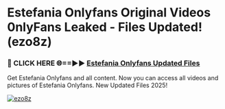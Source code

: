# Estefania Onlyfans Original Videos 0nlyFans Leaked - Files Updated! (ezo8z)

<h3>🔴 CLICK HERE 🌐==►► <a href="https://tinyurl.com/2jnfzry5" rel="nofollow">Estefania Onlyfans Updated Files</a></h3>

Get Estefania Onlyfans and all content. Now you can access all videos and pictures of Estefania Onlyfans. New Updated Files 2025!

[![ezo8z](https://i.imgur.com/GyGTBgg.gif)](https://tinyurl.com/2jnfzry5)
